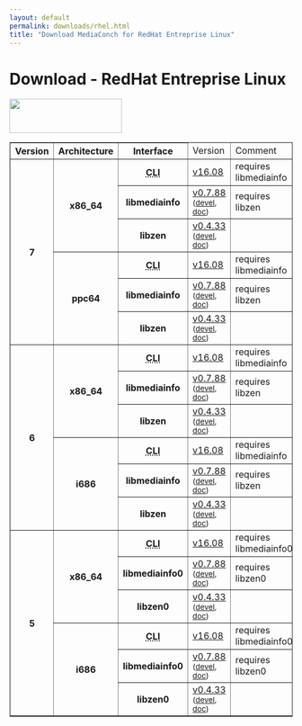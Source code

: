 ```yaml
---
layout: default
permalink: downloads/rhel.html
title: "Download MediaConch for RedHat Entreprise Linux"
---
```


# Download - RedHat Entreprise Linux

<img src="/MediaConch/images/RedHat.png" width="200" height="61"><br />

<table border="1">
<thead>
<tr class="table-header">
    <th>Version</th>
    <th>Architecture</th>
    <th>Interface</th>
    <td>Version</td>
    <td>Comment</td>
</tr>
</thead>
<tbody>

<tr>
    <th rowspan="6" id="7">7</th>
    <th rowspan="3" id="7.x86_64">x86_64</th>
    <th><abbr title="Command Line Interface">CLI</abbr></th>
    <td><a href="//mediaarea.net/download/binary/mediaconch/16.08/mediaconch-16.08.x86_64.RHEL_7.rpm">v16.08</a></td>
    <td>requires libmediainfo</td>
</tr>
<tr>
    <th>libmediainfo</th>
    <td><a href="//mediaarea.net/download/binary/libmediainfo0/0.7.88/libmediainfo-0.7.88.x86_64.RHEL_7.rpm">v0.7.88</a> <small>(<a href="//mediaarea.net/download/binary/libmediainfo0/0.7.88/libmediainfo-devel-0.7.88.x86_64.RHEL_7.rpm">devel</a>, <a href="//mediaarea.net/download/binary/libmediainfo0/0.7.88/libmediainfo-doc-0.7.88.x86_64.RHEL_7.rpm">doc</a>)</small></td>
    <td>requires libzen</td>
</tr>
<tr>
    <th>libzen</th>
    <td><a href="//mediaarea.net/download/binary/libzen0/0.4.33/libzen-0.4.33.x86_64.RHEL_7.rpm">v0.4.33</a> <small>(<a href="//mediaarea.net/download/binary/libzen0/0.4.33/libzen-devel-0.4.33.x86_64.RHEL_7.rpm">devel</a>, <a href="//mediaarea.net/download/binary/libzen0/0.4.33/libzen-doc-0.4.33.x86_64.RHEL_7.rpm">doc</a>)</small></td>
    <td>&nbsp;</td>
</tr>
<tr>
    <th rowspan="3" id="7.ppc64">ppc64</th>
    <th><abbr title="Command Line Interface">CLI</abbr></th>
    <td><a href="//mediaarea.net/download/binary/mediaconch/16.08/mediaconch-16.08.ppc64.RHEL_7.rpm">v16.08</a></td>
    <td>requires libmediainfo</td>
</tr>
<tr>
    <th>libmediainfo</th>
    <td><a href="//mediaarea.net/download/binary/libmediainfo0/0.7.88/libmediainfo-0.7.88.ppc64.RHEL_7.rpm">v0.7.88</a> <small>(<a href="//mediaarea.net/download/binary/libmediainfo0/0.7.88/libmediainfo-devel-0.7.88.ppc64.RHEL_7.rpm">devel</a>, <a href="//mediaarea.net/download/binary/libmediainfo0/0.7.88/libmediainfo-doc-0.7.88.ppc64.RHEL_7.rpm">doc</a>)</small></td>
    <td>requires libzen</td>
</tr>
<tr>
    <th>libzen</th>
    <td><a href="//mediaarea.net/download/binary/libzen0/0.4.33/libzen-0.4.33.ppc64.RHEL_7.rpm">v0.4.33</a> <small>(<a href="//mediaarea.net/download/binary/libzen0/0.4.33/libzen-devel-0.4.33.ppc64.RHEL_7.rpm">devel</a>, <a href="//mediaarea.net/download/binary/libzen0/0.4.33/libzen-doc-0.4.33.ppc64.RHEL_7.rpm">doc</a>)</small></td>
    <td>&nbsp;</td>
</tr>
<tr>
    <th rowspan="6" id="6">6</th>
    <th rowspan="3" id="6.x86_64">x86_64</th>
    <th><abbr title="Command Line Interface">CLI</abbr></th>
    <td><a href="//mediaarea.net/download/binary/mediaconch/16.08/mediaconch-16.08.x86_64.RHEL_6.rpm">v16.08</a></td>
    <td>requires libmediainfo</td>
</tr>
<tr>
    <th>libmediainfo</th>
    <td><a href="//mediaarea.net/download/binary/libmediainfo0/0.7.88/libmediainfo-0.7.88.x86_64.RHEL_6.rpm">v0.7.88</a> <small>(<a href="//mediaarea.net/download/binary/libmediainfo0/0.7.88/libmediainfo-devel-0.7.88.x86_64.RHEL_6.rpm">devel</a>, <a href="//mediaarea.net/download/binary/libmediainfo0/0.7.88/libmediainfo-doc-0.7.88.x86_64.RHEL_6.rpm">doc</a>)</small></td>
    <td>requires libzen</td>
</tr>
<tr>
    <th>libzen</th>
    <td><a href="//mediaarea.net/download/binary/libzen0/0.4.33/libzen-0.4.33.x86_64.RHEL_6.rpm">v0.4.33</a> <small>(<a href="//mediaarea.net/download/binary/libzen0/0.4.33/libzen-devel-0.4.33.x86_64.RHEL_6.rpm">devel</a>, <a href="//mediaarea.net/download/binary/libzen0/0.4.33/libzen-doc-0.4.33.x86_64.RHEL_6.rpm">doc</a>)</small></td>
    <td>&nbsp;</td>
</tr>
<tr>
    <th rowspan="3" id="6.i686">i686</th>
    <th><abbr title="Command Line Interface">CLI</abbr></th>
    <td><a href="//mediaarea.net/download/binary/mediaconch/16.08/mediaconch-16.08.i686.RHEL_6.rpm">v16.08</a></td>
    <td>requires libmediainfo</td>
</tr>
<tr>
    <th>libmediainfo</th>
    <td><a href="//mediaarea.net/download/binary/libmediainfo0/0.7.88/libmediainfo-0.7.88.i686.RHEL_6.rpm">v0.7.88</a> <small>(<a href="//mediaarea.net/download/binary/libmediainfo0/0.7.88/libmediainfo-devel-0.7.88.i686.RHEL_6.rpm">devel</a>, <a href="//mediaarea.net/download/binary/libmediainfo0/0.7.88/libmediainfo-doc-0.7.88.i686.RHEL_6.rpm">doc</a>)</small></td>
    <td>requires libzen</td>
</tr>
<tr>
    <th>libzen</th>
    <td><a href="//mediaarea.net/download/binary/libzen0/0.4.33/libzen-0.4.33.i686.RHEL_6.rpm">v0.4.33</a> <small>(<a href="//mediaarea.net/download/binary/libzen0/0.4.33/libzen-devel-0.4.33.i686.RHEL_6.rpm">devel</a>, <a href="//mediaarea.net/download/binary/libzen0/0.4.33/libzen-doc-0.4.33.i686.RHEL_6.rpm">doc</a>)</small></td>
    <td>&nbsp;</td>
</tr>
<tr>
    <th rowspan="6" id="5">5</th>
    <th rowspan="3" id="5.x86_64">x86_64</th>
    <th><abbr title="Command Line Interface">CLI</abbr></th>
    <td><a href="//mediaarea.net/download/binary/mediaconch/16.08/mediaconch-16.08.x86_64.RHEL_5.rpm">v16.08</a></td>
    <td>requires libmediainfo0</td>
</tr>
<tr>
    <th>libmediainfo0</th>
    <td><a href="//mediaarea.net/download/binary/libmediainfo0/0.7.88/libmediainfo0-0.7.88.x86_64.RHEL_5.rpm">v0.7.88</a> <small>(<a href="//mediaarea.net/download/binary/libmediainfo0/0.7.88/libmediainfo-devel-0.7.88.x86_64.RHEL_5.rpm">devel</a>, <a href="//mediaarea.net/download/binary/libmediainfo0/0.7.88/libmediainfo-doc-0.7.88.x86_64.RHEL_5.rpm">doc</a>)</small></td>
    <td>requires libzen0</td>
</tr>
<tr>
    <th>libzen0</th>
    <td><a href="//mediaarea.net/download/binary/libzen0/0.4.33/libzen0-0.4.33.x86_64.RHEL_5.rpm">v0.4.33</a> <small>(<a href="//mediaarea.net/download/binary/libzen0/0.4.33/libzen-devel-0.4.33.x86_64.RHEL_5.rpm">devel</a>, <a href="//mediaarea.net/download/binary/libzen0/0.4.33/libzen-doc-0.4.33.x86_64.RHEL_5.rpm">doc</a>)</small></td>
    <td>&nbsp;</td>
</tr>
<tr>
    <th rowspan="3" id="5.i686">i686</th>
    <th><abbr title="Command Line Interface">CLI</abbr></th>
    <td><a href="//mediaarea.net/download/binary/mediaconch/16.08/mediaconch-16.08.i686.RHEL_5.rpm">v16.08</a></td>
    <td>requires libmediainfo0</td>
</tr>
<tr>
    <th>libmediainfo0</th>
    <td><a href="//mediaarea.net/download/binary/libmediainfo0/0.7.88/libmediainfo0-0.7.88.i686.RHEL_5.rpm">v0.7.88</a> <small>(<a href="//mediaarea.net/download/binary/libmediainfo0/0.7.88/libmediainfo-devel-0.7.88.i686.RHEL_5.rpm">devel</a>, <a href="//mediaarea.net/download/binary/libmediainfo0/0.7.88/libmediainfo-doc-0.7.88.i686.RHEL_5.rpm">doc</a>)</small></td>
    <td>requires libzen0</td>
</tr>
<tr>
    <th>libzen0</th>
    <td><a href="//mediaarea.net/download/binary/libzen0/0.4.33/libzen0-0.4.33.i686.RHEL_5.rpm">v0.4.33</a> <small>(<a href="//mediaarea.net/download/binary/libzen0/0.4.33/libzen-devel-0.4.33.i686.RHEL_5.rpm">devel</a>, <a href="//mediaarea.net/download/binary/libzen0/0.4.33/libzen-doc-0.4.33.i686.RHEL_5.rpm">doc</a>)</small></td>
    <td>&nbsp;</td>
</tr>
</tbody>
</table>

